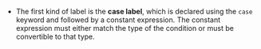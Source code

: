 - The first kind of label is the **case label**, which is declared using the `case` keyword and followed by a constant expression. The constant expression must either match the type of the condition or must be convertible to that type.